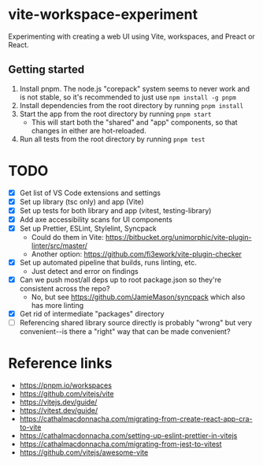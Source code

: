 # vite-workspace-experiment

Experimenting with creating a web UI using Vite, workspaces, and Preact or React.

## Getting started

1. Install pnpm. The node.js "corepack" system seems to never work and is not stable, so it's recommended to just use `npm install -g pnpm`
2. Install dependencies from the root directory by running `pnpm install`
3. Start the app from the root directory by running `pnpm start`
    - This will start both the "shared" and "app" components, so that changes in either are hot-reloaded.
4. Run all tests from the root directory by running `pnpm test`

# TODO

- [x] Get list of VS Code extensions and settings
- [x] Set up library (tsc only) and app (Vite)
- [x] Set up tests for both library and app (vitest, testing-library)
- [x] Add axe accessibility scans for UI components
- [x] Set up Prettier, ESLint, Stylelint, Syncpack
  - Could do them in Vite: https://bitbucket.org/unimorphic/vite-plugin-linter/src/master/
  - Another option: https://github.com/fi3ework/vite-plugin-checker
- [x] Set up automated pipeline that builds, runs linting, etc.
  - Just detect and error on findings
- [x] Can we push most/all deps up to root package.json so they're consistent across the repo?
  - No, but see https://github.com/JamieMason/syncpack which also has more linting
- [x] Get rid of intermediate "packages" directory
- [ ] Referencing shared library source directly is probably "wrong" but very convenient--is there a "right" way that can be made convenient?

# Reference links

- https://pnpm.io/workspaces
- https://github.com/vitejs/vite
- https://vitejs.dev/guide/
- https://vitest.dev/guide/
- https://cathalmacdonnacha.com/migrating-from-create-react-app-cra-to-vite
- https://cathalmacdonnacha.com/setting-up-eslint-prettier-in-vitejs
- https://cathalmacdonnacha.com/migrating-from-jest-to-vitest
- https://github.com/vitejs/awesome-vite
